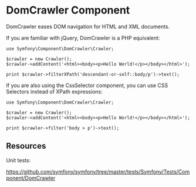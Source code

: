 DomCrawler Component
====================

DomCrawler eases DOM navigation for HTML and XML documents.

If you are familiar with jQuery, DomCrawler is a PHP equivalent:

    use Symfony\Component\DomCrawler\Crawler;

    $crawler = new Crawler();
    $crawler->addContent('<html><body><p>Hello World!</p></body></html>');

    print $crawler->filterXPath('descendant-or-self::body/p')->text();

If you are also using the CssSelector component, you can use CSS Selectors
instead of XPath expressions:

    use Symfony\Component\DomCrawler\Crawler;

    $crawler = new Crawler();
    $crawler->addContent('<html><body><p>Hello World!</p></body></html>');

    print $crawler->filter('body > p')->text();

Resources
---------

Unit tests:

https://github.com/symfony/symfony/tree/master/tests/Symfony/Tests/Component/DomCrawler
